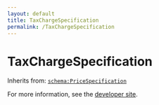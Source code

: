 ```yaml
---
layout: default
title: TaxChargeSpecification
permalink: /TaxChargeSpecification
---
```


# TaxChargeSpecification


Inherits from: [`schema:PriceSpecification`](https://schema.org/PriceSpecification)

For more information, see the [developer site](https://developer.openactive.io/data-model/types/).